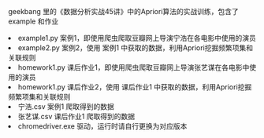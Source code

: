 geekbang 里的《数据分析实战45讲》中的Apriori算法的实战训练，包含了 example 和作业
<li>example1.py 案例1，即使用爬虫爬取豆瓣网上导演宁浩在各电影中使用的演员
<li>example2.py 案例2，使用 案例1 中获取的数据，利用Apriori挖掘频繁项集和关联规则
<li>homework1.py 课后作业1，即使用爬虫爬取豆瓣网上导演张艺谋在各电影中使用的演员
<li>homework1.py 课后作业2，使用 课后作业1 中获取的数据，利用Apriori挖掘频繁项集和关联规则
<li>宁浩.csv 案例1 爬取得到的数据
<li>张艺谋.csv 课后作业1 爬取得到的数据
<li>chromedriver.exe 驱动，运行时请自行更换为对应版本